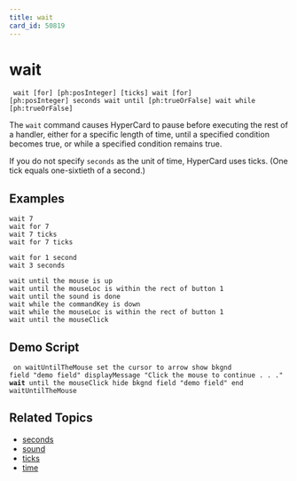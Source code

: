 ```yaml
---
title: wait
card_id: 50819
---
```


# wait

<code><pre>
wait [for] [ph:posInteger] [ticks]
wait [for] [ph:posInteger] seconds
wait until [ph:trueOrFalse]
wait while [ph:trueOrFalse]
</pre></code>

The <code>wait</code> command causes HyperCard to pause before executing the rest of a handler, either for a specific length of time, until a specified condition becomes true, or while a specified condition remains true.

If you do not specify <code>seconds</code> as the unit of time, HyperCard uses ticks. (One tick equals one-sixtieth of a second.) 

## Examples

```
wait 7
wait for 7
wait 7 ticks
wait for 7 ticks

wait for 1 second
wait 3 seconds

wait until the mouse is up
wait until the mouseLoc is within the rect of button 1
wait until the sound is done
wait while the commandKey is down
wait while the mouseLoc is within the rect of button 1
wait until the mouseClick
```

## Demo Script

<code><pre>
on waitUntilTheMouse
  set the cursor to arrow
  show bkgnd field "demo field"
  displayMessage "Click the mouse to continue . . ."
  <b>wait</b> until the mouseClick
  hide bkgnd field "demo field"
end waitUntilTheMouse
</pre></code>

## Related Topics

* [seconds](/HyperTalkReference/functions/seconds)
* [sound](/HyperTalkReference/functions/sound)
* [ticks](/HyperTalkReference/functions/ticks)
* [time](/HyperTalkReference/functions/time)
